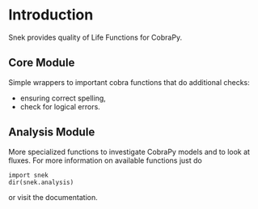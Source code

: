 # Introduction

Snek provides quality of Life Functions for CobraPy.


## Core Module

Simple wrappers to important cobra functions that do additional checks:
* ensuring correct spelling,
* check for logical errors.


## Analysis Module

More specialized functions to investigate CobraPy models and to look at fluxes. For more information on available functions just do

```
import snek
dir(snek.analysis)
```
or visit the documentation.
